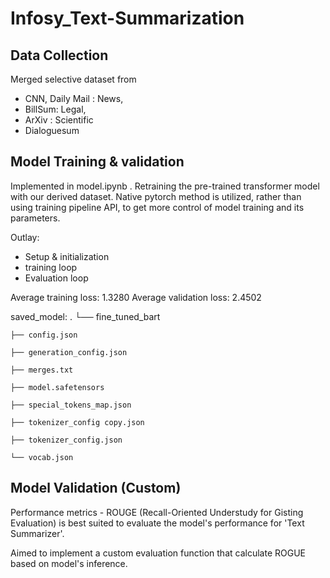# Infosy_Text-Summarization
## Data Collection
Merged selective dataset from 
- CNN, Daily Mail : News, 
- BillSum: Legal, 
- ArXiv : Scientific
- Dialoguesum 
## Model Training & validation
Implemented in model.ipynb .
Retraining the pre-trained transformer model with our derived dataset. Native pytorch method is utilized, rather than using training pipeline API, to get more control of model training and its parameters.

Outlay:
- Setup & initialization
- training loop
- Evaluation loop

Average training loss: 1.3280
Average validation loss: 2.4502 

saved_model:
.
└── fine_tuned_bart

    ├── config.json

    ├── generation_config.json

    ├── merges.txt

    ├── model.safetensors

    ├── special_tokens_map.json

    ├── tokenizer_config copy.json

    ├── tokenizer_config.json
    
    └── vocab.json
 
## Model Validation (Custom)
Performance metrics - ROUGE (Recall-Oriented Understudy for Gisting Evaluation) is best suited to evaluate the model's performance for 'Text Summarizer'.

Aimed to implement a custom evaluation function that calculate ROGUE based on model's inference.
